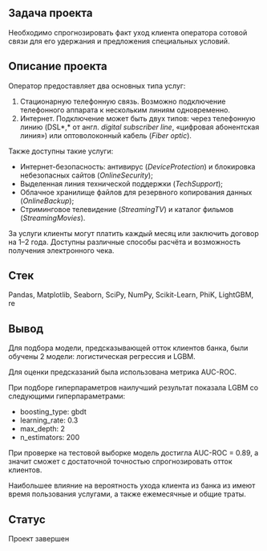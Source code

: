 ## Задача проекта
Необходимо спрогнозировать факт уход клиента оператора сотовой связи для его удержания и предложения специальных условий.

## Описание проекта
Оператор предоставляет два основных типа услуг: 

1. Стационарную телефонную связь. Возможно подключение телефонного аппарата к нескольким линиям одновременно.
2. Интернет. Подключение может быть двух типов: через телефонную линию (DSL*,* от англ. *digital subscriber line*, «цифровая абонентская линия») или оптоволоконный кабель (*Fiber optic*).  

Также доступны такие услуги:

- Интернет-безопасность: антивирус (*DeviceProtection*) и блокировка небезопасных сайтов (*OnlineSecurity*);
- Выделенная линия технической поддержки (*TechSupport*);
- Облачное хранилище файлов для резервного копирования данных (*OnlineBackup*);
- Стриминговое телевидение (*StreamingTV*) и каталог фильмов (*StreamingMovies*).

За услуги клиенты могут платить каждый месяц или заключить договор на 1–2 года. Доступны различные способы расчёта и возможность получения электронного чека.

## Стек
Pandas, Matplotlib, Seaborn, SciPy, NumPy, Scikit-Learn, PhiK, LightGBM, re

## Вывод
Для подбора модели, предсказывающей отток клиентов банка, были обучены 2 модели: логистическая регрессия и LGBM.

Для оценки предсказаний была использована метрика AUC-ROC.

При подборе гиперпараметров наилучший результат показала LGBM со следующими гиперпараметрами:

- boosting_type: gbdt
- learning_rate: 0.3
- max_depth: 2
- n_estimators: 200

При проверке на тестовой выборке модель достигла AUC-ROC = 0.89, а значит сможет с достаточной точностью спрогнозировать отток клиентов.

Наибольшее влияние на вероятность ухода клиента из банка из имеют время пользования услугами, а также ежемесячные и общие траты.

## Статус
Проект завершен
